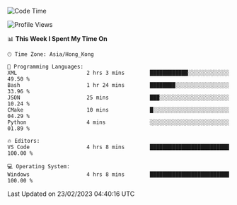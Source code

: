 <!--START_SECTION:waka-->
![Code Time](http://img.shields.io/badge/Code%20Time-31%20hrs%2053%20mins-blue)

![Profile Views](http://img.shields.io/badge/Profile%20Views-4-blue)

📊 **This Week I Spent My Time On** 

```text
🕑︎ Time Zone: Asia/Hong_Kong

💬 Programming Languages: 
XML                      2 hrs 3 mins        ████████████░░░░░░░░░░░░░   49.50 % 
Bash                     1 hr 24 mins        ████████░░░░░░░░░░░░░░░░░   33.96 % 
JSON                     25 mins             ███░░░░░░░░░░░░░░░░░░░░░░   10.24 % 
CMake                    10 mins             █░░░░░░░░░░░░░░░░░░░░░░░░   04.29 % 
Python                   4 mins              ░░░░░░░░░░░░░░░░░░░░░░░░░   01.89 % 

🔥 Editors: 
VS Code                  4 hrs 8 mins        █████████████████████████   100.00 % 

💻 Operating System: 
Windows                  4 hrs 8 mins        █████████████████████████   100.00 % 
```


 Last Updated on 23/02/2023 04:40:16 UTC
<!--END_SECTION:waka-->
